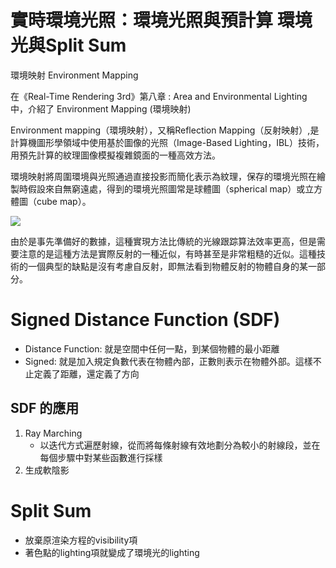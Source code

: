 # 實時環境光照：環境光照與預計算 環境光與Split Sum
環境映射 Environment Mapping

在《Real-Time Rendering 3rd》第八章 : Area and Environmental Lighting 中，介紹了 Environment Mapping (環境映射)

Environment mapping（環境映射），又稱Reflection Mapping（反射映射）,是計算機圖形學領域中使用基於圖像的光照（Image-Based Lighting，IBL）技術，用預先計算的紋理圖像模擬複雜鏡面的一種高效方法。

環境映射將周圍環境與光照通過直接投影而簡化表示為紋理，保存的環境光照在繪製時假設來自無窮遠處，得到的環境光照圖常是球體圖（spherical map）或立方體圖（cube map）。

![](https://pic4.zhimg.com/v2-b5aee79979012a34e485bafb8b6f7ac7_r.jpg)

由於是事先準備好的數據，這種實現方法比傳統的光線跟踪算法效率更高，但是需要注意的是這種方法是實際反射的一種近似，有時甚至是非常粗糙的近似。這種技術的一個典型的缺點是沒有考慮自反射，即無法看到物體反射的物體自身的某一部分。

# Signed Distance Function (SDF)
- Distance Function: 就是空間中任何一點，到某個物體的最小距離
- Signed: 就是加入規定負數代表在物體內部，正數則表示在物體外部。這樣不止定義了距離，還定義了方向

## SDF 的應用
1. Ray Marching
   - 以迭代方式遍歷射線，從而將每條射線有效地劃分為較小的射線段，並在每個步驟中對某些函數進行採樣  
2. 生成軟陰影

# Split Sum
- 放棄原渲染方程的visibility項
- 著色點的lighting項就變成了環境光的lighting
